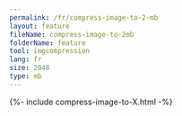 ```yaml
---
permalink: /fr/compress-image-to-2-mb
layout: feature
fileName: compress-image-to-2mb
folderName: feature
tool: imgcompression
lang: fr
size: 2048
type: mb
---
```


{%- include compress-image-to-X.html -%}
